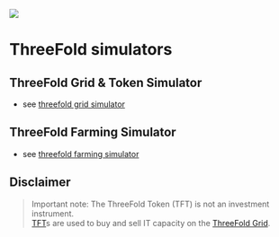 ![](https://wiki.threefold.io/img/tf_tde_intro.png)

# ThreeFold simulators

## ThreeFold Grid & Token Simulator

- see [threefold grid simulator](threefold__tfgrid_simulator.md)


## ThreeFold Farming Simulator

- see [threefold farming simulator](threefold__tffarming_simulator.md)


## Disclaimer

> Important note: The ThreeFold Token (TFT) is not an investment instrument. <BR>
> [TFT](threefold__threefold_token)s are used to buy and sell IT capacity on the [ThreeFold Grid](threefold__threefold_grid).